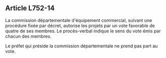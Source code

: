 Article L752-14
----
La commission départementale d'équipement commercial, suivant une procédure
fixée par décret, autorise les projets par un vote favorable de quatre de ses
membres. Le procès-verbal indique le sens du vote émis par chacun des membres.

Le préfet qui préside la commission départementale ne prend pas part au vote.
